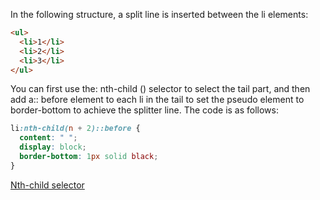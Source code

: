 In the following structure, a split line is inserted between the li elements:
```html
<ul>
  <li>1</li>
  <li>2</li>
  <li>3</li>
</ul>
```
You can first use the: nth-child () selector to select the tail part, and then add a:: before element to each li in the tail to set the pseudo element to border-bottom to achieve the splitter line. The code is as follows:
```css
li:nth-child(n + 2)::before {
  content: " ";
  display: block;
  border-bottom: 1px solid black;
}
```
[Nth-child selector](/blog/CSS层叠样式表/CSS3选择器)